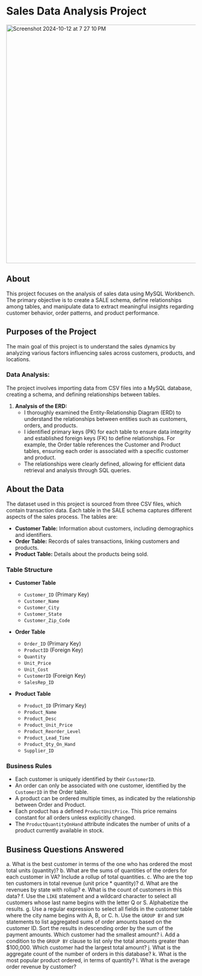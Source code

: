 # Sales Data Analysis Project
<img width="632" alt="Screenshot 2024-10-12 at 7 27 10 PM" src="https://github.com/user-attachments/assets/e92673d1-c8d0-4299-8212-ad391ab370c5">

## About
This project focuses on the analysis of sales data using MySQL Workbench. The primary objective is to create a SALE schema, define relationships among tables, and manipulate data to extract meaningful insights regarding customer behavior, order patterns, and product performance.

## Purposes of the Project
The main goal of this project is to understand the sales dynamics by analyzing various factors influencing sales across customers, products, and locations.

### Data Analysis:
The project involves importing data from CSV files into a MySQL database, creating a schema, and defining relationships between tables.

1. **Analysis of the ERD:**
    - I thoroughly examined the Entity-Relationship Diagram (ERD) to understand the relationships between entities such as customers, orders, and products.
    - I identified primary keys (PK) for each table to ensure data integrity and established foreign keys (FK) to define relationships. For example, the Order table references the Customer and Product tables, ensuring each order is associated with a specific customer and product.
    - The relationships were clearly defined, allowing for efficient data retrieval and analysis through SQL queries.

## About the Data
The dataset used in this project is sourced from three CSV files, which contain transaction data. Each table in the SALE schema captures different aspects of the sales process. The tables are:

- **Customer Table:** Information about customers, including demographics and identifiers.
- **Order Table:** Records of sales transactions, linking customers and products.
- **Product Table:** Details about the products being sold.

### Table Structure
- **Customer Table**
    - `Customer_ID` (Primary Key)
    - `Customer_Name`
    - `Customer_City`
    - `Customer_State`
    - `Customer_Zip_Code`

- **Order Table**
    - `Order_ID` (Primary Key)
    - `ProductID` (Foreign Key)
    - `Quantity`
    - `Unit_Price`
    - `Unit_Cost`
    - `CustomerID` (Foreign Key)
    - `SalesRep_ID`

- **Product Table**
    - `Product_ID` (Primary Key)
    - `Product_Name`
    - `Product_Desc`
    - `Product_Unit_Price`
    - `Product_Reorder_Level`
    - `Product_Lead_Time`
    - `Product_Qty_On_Hand`
    - `Supplier_ID`

### Business Rules
- Each customer is uniquely identified by their `CustomerID`.
- An order can only be associated with one customer, identified by the `CustomerID` in the Order table.
- A product can be ordered multiple times, as indicated by the relationship between Order and Product.
- Each product has a defined `ProductUnitPrice`. This price remains constant for all orders unless explicitly changed.
- The `ProductQuantityOnHand` attribute indicates the number of units of a product currently available in stock.

## Business Questions Answered
a. What is the best customer in terms of the one who has ordered the most total units (quantity)?
b. What are the sums of quantities of the orders for each customer in VA? Include a rollup of total quantities.
c. Who are the top ten customers in total revenue (unit price * quantity)?
d. What are the revenues by state with rollup?
e. What is the count of customers in this data?
f. Use the `LIKE` statement and a wildcard character to select all customers whose last name begins with the letter Q or S. Alphabetize the results.
g. Use a regular expression to select all fields in the customer table where the city name begins with A, B, or C.
h. Use the `GROUP BY` and `SUM` statements to list aggregated sums of order amounts based on the customer ID. Sort the results in descending order by the sum of the payment amounts. Which customer had the smallest amount?
i. Add a condition to the `GROUP BY` clause to list only the total amounts greater than $100,000. Which customer had the largest total amount?
j. What is the aggregate count of the number of orders in this database?
k. What is the most popular product ordered, in terms of quantity?
l. What is the average order revenue by customer?



